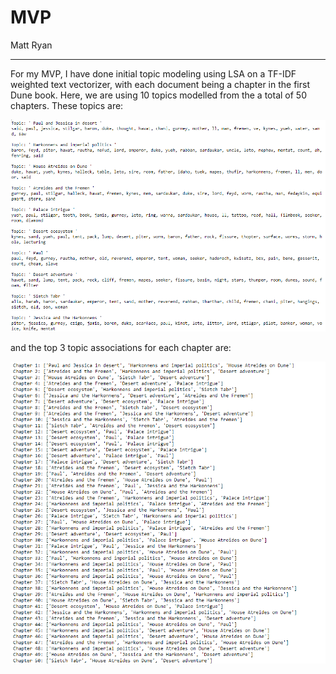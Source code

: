 # MVP
Matt Ryan
___

For my MVP, I have done initial topic modeling using LSA on a TF-IDF weighted text vectorizer, with each document being a chapter in the first Dune book. Here, we are using 10 topics modelled from the a total of 50 chapters. These topics are:

![](../resources/topics.PNG)

and the top 3 topic associations for each chapter are:

![](../resources/document_topic.PNG)